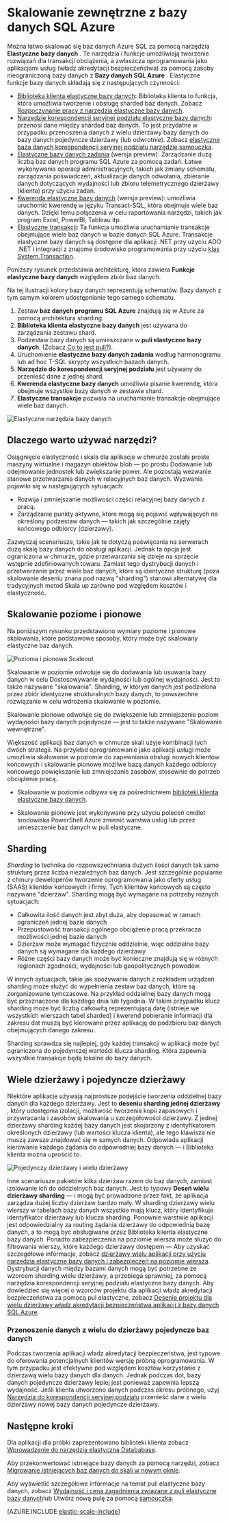 <properties
    pageTitle="Skalowanie zewnętrzne z bazy danych SQL Azure | Microsoft Azure"
    description="Oprogramowanie jako deweloperów usługi (władz akredytacji bezpieczeństwa) można łatwo tworzyć elastyczne, skalowalna baz danych w chmurze za pomocą tych narzędzi"
    services="sql-database"
    documentationCenter=""
    manager="jhubbard"
    authors="ddove"
    editor=""/>

<tags
    ms.service="sql-database"
    ms.workload="sql-database"
    ms.tgt_pltfrm="na"
    ms.devlang="na"
    ms.topic="article"
    ms.date="09/06/2016"
    ms.author="ddove"/>

# <a name="scaling-out-with-azure-sql-database"></a>Skalowanie zewnętrzne z bazy danych SQL Azure

Można łatwo skalować się baz danych Azure SQL za pomocą narzędzia **Elastyczne bazy danych** . Te narzędzia i funkcje umożliwiają tworzenie rozwiązań dla transakcji obciążenia, a zwłaszcza oprogramowania jako aplikacjami usług (władz akredytacji bezpieczeństwa) za pomocą zasoby nieograniczoną bazy danych z **Bazy danych SQL Azure** . Elastyczne funkcje bazy danych składają się z następujących czynności:

* [Biblioteka klienta elastyczne bazy danych](sql-database-elastic-database-client-library.md): Biblioteka klienta to funkcja, która umożliwia tworzenie i obsługę sharded baz danych.  Zobacz [Rozpoczynanie pracy z narzędzia elastyczne bazy danych](sql-database-elastic-scale-get-started.md).
* [Narzędzie korespondencji seryjnej podziału elastyczne bazy danych](sql-database-elastic-scale-overview-split-and-merge.md): przenosi dane między sharded baz danych. To jest przydatne w przypadku przenoszenia danych z wielu dzierżawy bazy danych do bazy danych pojedyncze dzierżawy (lub odwrotnie). Zobacz [elastyczne baza danych korespondencji seryjnej podziału narzędzie samouczka](sql-database-elastic-scale-configure-deploy-split-and-merge.md).
* [Elastyczne bazy danych zadania](sql-database-elastic-jobs-overview.md) (wersja preview): Zarządzanie dużą liczbą baz danych programu SQL Azure za pomocą zadań. Łatwe wykonywania operacji administracyjnych, takich jak zmiany schematu, zarządzania poświadczeń, aktualizacje danych odwołania, zbieranie danych dotyczących wydajności lub zbioru telemetrycznego dzierżawy (klienta) przy użyciu zadań.
* [Kwerenda elastyczne bazy danych](sql-database-elastic-query-overview.md) (wersja preview): umożliwia uruchomić kwerendę w języku Transact-SQL, która obejmuje wiele baz danych. Dzięki temu połączenia w celu raportowania narzędzi, takich jak program Excel, PowerBI, Tableau itp.
* [Elastyczne transakcji](sql-database-elastic-transactions-overview.md): Ta funkcja umożliwia uruchamianie transakcje obejmujące wiele baz danych w bazie danych SQL Azure. Transakcje elastyczne bazy danych są dostępne dla aplikacji .NET przy użyciu ADO .NET i integracji z znajome środowisko programowania przy użyciu [klas System.Transaction](https://msdn.microsoft.com/library/system.transactions.aspx).

Poniższy rysunek przedstawia architekturę, która zawiera **Funkcje elastyczne bazy danych** względem zbiór baz danych.

Na tej ilustracji kolory bazy danych reprezentują schematów. Bazy danych z tym samym kolorem udostępnianie tego samego schematu.

1. Zestaw **baz danych programu SQL Azure** znajdują się w Azure za pomocą architektura sharding.
2. **Biblioteka klienta elastyczne bazy danych** jest używana do zarządzania zestawu shard.
3. Podzestaw bazy danych są umieszczane w **puli elastyczne bazy danych**. (Zobacz [Co to jest puli?](sql-database-elastic-pool.md)).
4. Uruchomienie **elastyczne bazy danych zadania** według harmonogramu lub ad hoc T-SQL skrypty wszystkich bazach danych.
5. **Narzędzie do korespondencji seryjnej podziału** jest używany do przenieść dane z jednej shard.
6. **Kwerenda elastyczne bazy danych** umożliwia pisanie kwerendę, która obejmuje wszystkie bazy danych w zestawie shard.
7. **Elastyczne transakcje** pozwala na uruchamianie transakcje obejmujące wiele baz danych. 


![Elastyczne narzędzia bazy danych][1]


## <a name="why-use-the-tools"></a>Dlaczego warto używać narzędzi?

Osiągnięcie elastyczność i skala dla aplikacje w chmurze została proste maszyny wirtualne i magazyn obiektów blob — po prostu Dodawanie lub odejmowanie jednostek lub zwiększanie power. Ale pozostają wezwanie stanowe przetwarzania danych w relacyjnych baz danych. Wyzwania pojawiło się w następujących sytuacjach:

* Rozwija i zmniejszanie możliwości części relacyjnej bazy danych z pracą.
* Zarządzanie punkty aktywne, które mogą się pojawić wpływających na określony podzestaw danych — takich jak szczególnie zajęty końcowego odbiorcy (dzierżawy).

Zazwyczaj scenariusze, takie jak te dotyczą poświęcania na serwerach dużą skalę bazy danych do obsługi aplikacji. Jednak ta opcja jest ograniczona w chmurze, gdzie przetwarzania się dzieje na sprzęcie wstępnie zdefiniowanych towaru. Zamiast tego dystrybucji danych i przetwarzanie przez wiele baz danych, które są identyczne strukturę (poza skalowanie deseniu znana pod nazwą "sharding") stanowi alternatywę dla tradycyjnych metod Skala up zarówno pod względem kosztów i elastyczność.

## <a name="horizontal-and-vertical-scaling"></a>Skalowanie poziome i pionowe

Na poniższym rysunku przedstawiono wymiary poziome i pionowe skalowania, które podstawowe sposoby, który może być skalowany elastyczne baz danych.

![Pozioma i pionowa Scaleout][2]

Skalowanie w poziomie odwołuje się do dodawania lub usuwania bazy danych w celu Dostosowywanie wydajności lub ogólnej wydajności. Jest to także nazywane "skalowania". Sharding, w którym danych jest podzielona przez zbiór identyczne strukturalnych bazy danych, to powszechne rozwiązanie w celu wdrożenia skalowanie w poziomie.  

Skalowanie pionowe odwołuje się do zwiększenie lub zmniejszenie poziom wydajności bazy danych pojedyncze — jest to także nazywane "Skalowanie wewnętrzne".

Większość aplikacji baz danych w chmurze skali użyje kombinacji tych dwóch strategii. Na przykład oprogramowanie jako aplikacji usługi może umożliwia skalowanie w poziomie do zapewniania obsługi nowych klientów końcowych i skalowanie pionowe możliwe bazą danych każdego odbiorcy końcowego powiększanie lub zmniejszanie zasobów, stosownie do potrzeb obciążenie pracą.

* Skalowanie w poziomie odbywa się za pośrednictwem [biblioteki klienta elastyczne bazy danych](sql-database-elastic-database-client-library.md).

* Skalowanie pionowe jest wykonywane przy użyciu poleceń cmdlet środowiska PowerShell Azure zmienić warstwa usług lub przez umieszczenie baz danych w puli elastyczne.

## <a name="sharding"></a>Sharding

*Sharding* to technika do rozpowszechniania dużych ilości danych tak samo strukturę przez liczba niezależnych baz danych. Jest szczególnie popularne z chmury deweloperów tworzenie oprogramowania jako oferty usług (SAAS) klientów końcowych i firmy. Tych klientów końcowych są często nazywane "dzierżaw". Sharding mogą być wymagane na potrzeby różnych sytuacjach:  

* Całkowita ilość danych jest zbyt duża, aby dopasować w ramach ograniczeń jednej bazie danych
* Przepustowość transakcji ogólnego obciążenie pracą przekracza możliwości jednej bazie danych
* Dzierżaw może wymagać fizycznie oddzielnie, więc oddzielne bazy danych są wymagane dla każdego dzierżawy
* Różne części bazy danych może być konieczne znajdują się w różnych regionach zgodności, wydajności lub geopolitycznych powodów.

W innych sytuacjach, takie jak spożywanie danych z rozkładem urządzeń sharding może służyć do wypełnienia zestaw baz danych, które są zorganizowane tymczasowe. Na przykład oddzielnej bazy danych mogą być przeznaczone dla każdego dnia lub tygodnia. W takim przypadku klucz sharding może być liczbą całkowitą reprezentującą datę (istnieje we wszystkich wierszach tabel sharded) i kwerend pobieranie informacji dla zakresu dat muszą być kierowane przez aplikację do podzbioru baz danych obejmujących danego zakresu.

Sharding sprawdza się najlepiej, gdy każdej transakcji w aplikacji może być ograniczona do pojedynczej wartości klucza sharding. Która zapewnia wszystkie transakcje będą lokalne do bazy danych.

## <a name="multi-tenant-and-single-tenant"></a>Wiele dzierżawy i pojedyncze dzierżawy

Niektóre aplikacje używają najprostsze podejście tworzenia oddzielnej bazy danych dla każdego dzierżawy. Jest to **deseniu sharding jednej dzierżawy** , który udostępnia izolacji, możliwość tworzenia kopii zapasowych i przywracania i zasobów skalowania u szczegółowości dzierżawy. Z jednej dzierżawy sharding każdej bazy danych jest skojarzony z identyfikatorem określonych dzierżawy (lub wartości klucza klienta), ale tego klawisza nie muszą zawsze znajdować się w samych danych. Odpowiada aplikacji kierowanie każdego żądania do odpowiedniej bazy danych — i Biblioteka klienta można uprościć to.

![Pojedynczy dzierżawy i wielu dzierżawy][4]

Inne scenariusze pakietów kilka dzierżaw razem do baz danych, zamiast izolowanie ich do oddzielnych baz danych. Jest to typowy **Deseń wielu dzierżawy sharding** — i mogą być prowadzone przez fakt, że aplikacja zarządza dużej liczby dzierżaw bardzo mały. W sharding dzierżawy wielu wierszy w tabelach bazy danych wszystkie mają klucz, który identyfikuje identyfikator dzierżawy lub klucza sharding. Ponownie warstwie aplikacji jest odpowiedzialny za routing żądania dzierżawy do odpowiednią bazę danych, a to mogą być obsługiwane przez Biblioteka klienta elastyczne bazy danych. Ponadto zabezpieczenia na poziomie wiersza może służyć do filtrowania wierszy, które każdego dzierżawy dostępem — Aby uzyskać szczegółowe informacje, zobacz [dzierżawy wielu aplikacji przy użyciu narzędzia elastyczne bazy danych i zabezpieczeń na poziomie wiersza](sql-database-elastic-tools-multi-tenant-row-level-security.md). Dystrybucji danych między bazami danych mogą być potrzebne ze wzorcem sharding wielu dzierżawy, a przebiega sprawniej, za pomocą narzędzia korespondencji seryjnej podziału elastyczne bazy danych. Aby dowiedzieć się więcej o wzorców projektu dla aplikacji władz akredytacji bezpieczeństwa za pomocą pul elastyczne, zobacz [Desenie projektu dla wielu dzierżawy władz akredytacji bezpieczeństwa aplikacji z bazy danych SQL Azure](sql-database-design-patterns-multi-tenancy-saas-applications.md).

### <a name="move-data-from-multiple-to-single-tenancy-databases"></a>Przenoszenie danych z wielu do dzierżawy pojedyncze baz danych

Podczas tworzenia aplikacji władz akredytacji bezpieczeństwa, jest typowe do oferowania potencjalnych klientów wersję próbną oprogramowania. W tym przypadku jest efektywne pod względem kosztów korzystanie z dzierżawą wielu bazy danych dla danych. Jednak podczas dot, bazy danych pojedyncze dzierżawy lepiej jest ponieważ zapewnia lepszą wydajność. Jeśli klienta utworzono danych podczas okresu próbnego, użyj [Narzędzia do korespondencji seryjnej podziału](sql-database-elastic-scale-overview-split-and-merge.md) przenieść dane z wielu dzierżawy nowej bazy danych pojedyncze dzierżawy.

## <a name="next-steps"></a>Następne kroki

Dla aplikacji dla próbki zaprezentowano biblioteki klienta zobacz [Wprowadzenie do narzędzia elastyczną Datababase](sql-database-elastic-scale-get-started.md).

Aby przekonwertować istniejące bazy danych za pomocą narzędzi, zobacz [Migrowanie istniejących baz danych do skali w nowym oknie](sql-database-elastic-convert-to-use-elastic-tools.md).

Aby wyświetlić szczegółowe informacje na temat puli elastyczne bazy danych, zobacz [Wydajność i cena zagadnienia związane z puli elastyczne bazy danych](sql-database-elastic-pool-guidance.md)lub Utwórz nową pulę za pomocą [samouczka](sql-database-elastic-pool-create-portal.md).  

[AZURE.INCLUDE [elastic-scale-include](../../includes/elastic-scale-include.md)]

<!--Anchors-->
<!--Image references-->
[1]:./media/sql-database-elastic-scale-introduction/tools.png
[2]:./media/sql-database-elastic-scale-introduction/h_versus_vert.png
[3]:./media/sql-database-elastic-scale-introduction/overview.png
[4]:./media/sql-database-elastic-scale-introduction/single_v_multi_tenant.png

